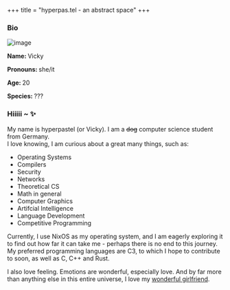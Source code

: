 +++
title = "hyperpas.tel - an abstract space"
+++

<div class="box content">
    <div class="info-box">
        <h3>Bio</h3>
        <img src="/image/selfie.png" alt="image">
        <p><strong>Name: </strong>Vicky</p>
        <p><strong>Pronouns: </strong>she/it</p>
        <p><strong>Age: </strong>20</p>
        <p><strong>Species: </strong>???</p>
    </div>
    <div class="main-content">
        <h3>Hiiiii ~ ✨</h3>
        <p>
            My name is hyperpastel (or Vicky). I am a <strike>dog</strike> computer science student from Germany.</br>
            I love knowing, I am curious about a great many things, such as:
        </p>
        <div class="interests">
            <ul>
                <li>Operating Systems</li>
                <li>Compilers</li>
                <li>Security</li>
                <li>Networks</li>
                <li>Theoretical CS</li>
                <li>Math in general</li>
                <li>Computer Graphics</li>
                <li>Artifcial Intelligence</li>
                <li>Language Development</li>
                <li>Competitive Programming</li>
            </ul>
        </div>
        <p>
            Currently, I use NixOS as my operating system, and I am eagerly exploring it to find out how far it can take me - 
            perhaps there is no end to this journey.
            </br>
            My preferred programming languages are C3, to which I hope to contribute to soon, as well as C, C++ and Rust.
        </p>
        <p>
            I also love feeling. Emotions are wonderful, especially love. And by far more than anything else in this entire universe, 
            I love my <a href="/poem">wonderful girlfriend</a>.
        </p>
    </div>
</div>
